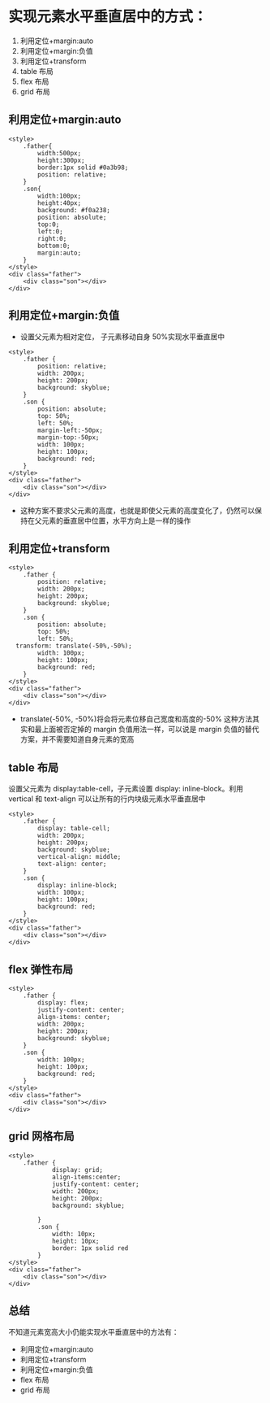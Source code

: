 # 实现元素**水平垂直居中**的方式：
1. 利用定位+margin:auto
2. 利用定位+margin:负值
3. 利用定位+transform
4. table 布局
5. flex 布局
6. grid 布局

## 利用定位+margin:auto
```
<style>
    .father{
        width:500px;
        height:300px;
        border:1px solid #0a3b98;
        position: relative;
    }
    .son{
        width:100px;
        height:40px;
        background: #f0a238;
        position: absolute;
        top:0;
        left:0;
        right:0;
        bottom:0;
        margin:auto;
    }
</style>
<div class="father">
    <div class="son"></div>
</div>
```
## 利用定位+margin:负值
- 设置父元素为相对定位， 子元素移动自身 50%实现水平垂直居中
```
<style>
    .father {
        position: relative;
        width: 200px;
        height: 200px;
        background: skyblue;
    }
    .son {
        position: absolute;
        top: 50%;
        left: 50%;
        margin-left:-50px;
        margin-top:-50px;
        width: 100px;
        height: 100px;
        background: red;
    }
</style>
<div class="father">
    <div class="son"></div>
</div>
```
- 这种方案不要求父元素的高度，也就是即使父元素的高度变化了，仍然可以保持在父元素的垂直居中位置，水平方向上是一样的操作

## 利用定位+transform
```
<style>
    .father {
        position: relative;
        width: 200px;
        height: 200px;
        background: skyblue;
    }
    .son {
        position: absolute;
        top: 50%;
        left: 50%;
  transform: translate(-50%,-50%);
        width: 100px;
        height: 100px;
        background: red;
    }
</style>
<div class="father">
    <div class="son"></div>
</div>
```
- translate(-50%, -50%)将会将元素位移自己宽度和高度的-50%
这种方法其实和最上面被否定掉的 margin 负值用法一样，可以说是 margin 负值的替代方案，并不需要知道自身元素的宽高

## table 布局
设置父元素为 display:table-cell，子元素设置 display: inline-block。利用 vertical 和 text-align 可以让所有的行内块级元素水平垂直居中
```
<style>
    .father {
        display: table-cell;
        width: 200px;
        height: 200px;
        background: skyblue;
        vertical-align: middle;
        text-align: center;
    }
    .son {
        display: inline-block;
        width: 100px;
        height: 100px;
        background: red;
    }
</style>
<div class="father">
    <div class="son"></div>
</div>
```

## flex 弹性布局
```
<style>
    .father {
        display: flex;
        justify-content: center;
        align-items: center;
        width: 200px;
        height: 200px;
        background: skyblue;
    }
    .son {
        width: 100px;
        height: 100px;
        background: red;
    }
</style>
<div class="father">
    <div class="son"></div>
</div>
```

## grid 网格布局
```
<style>
    .father {
            display: grid;
            align-items:center;
            justify-content: center;
            width: 200px;
            height: 200px;
            background: skyblue;

        }
        .son {
            width: 10px;
            height: 10px;
            border: 1px solid red
        }
</style>
<div class="father">
    <div class="son"></div>
</div>
```

## 总结
不知道元素宽高大小仍能实现水平垂直居中的方法有：

- 利用定位+margin:auto
- 利用定位+transform
- 利用定位+margin:负值
- flex 布局
- grid 布局

